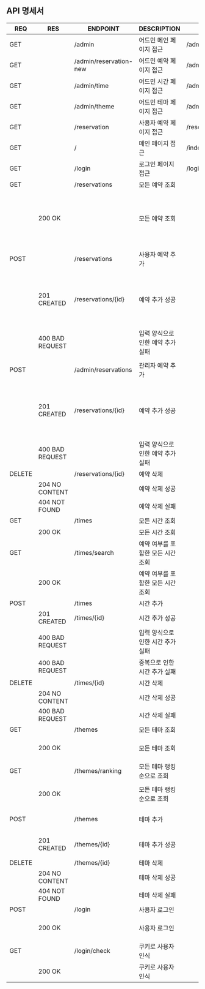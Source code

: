 ## API 명세서

| REQ    | RES             | ENDPOINT               | DESCRIPTION         | FILEPATH                | BODY                                                                                            |
|--------|-----------------|------------------------|---------------------|-------------------------|-------------------------------------------------------------------------------------------------|
| GET    |                 | /admin                 | 어드민 메인 페이지 접근       | /admin/index.html       |                                                                                                 |
| GET    |                 | /admin/reservation-new | 어드민 예약 페이지 접근       | /admin/reservation.html |                                                                                                 |
| GET    |                 | /admin/time            | 어드민 시간 페이지 접근       | /admin/time.html        |                                                                                                 |
| GET    |                 | /admin/theme           | 어드민 테마 페이지 접근       | /admin/theme.html       |                                                                                                 |
| GET    |                 | /reservation           | 사용자 예약 페이지 접근       | /reservation.html       |                                                                                                 |
| GET    |                 | /                      | 메인 페이지 접근           | /index.html             |                                                                                                 |
| GET    |                 | /login                 | 로그인 페이지 접근          | /login.html             |                                                                                                 |
| GET    |                 | /reservations          | 모든 예약 조회            |                         |                                                                                                 |
|        | 200 OK          |                        | 모든 예약 조회            |                         | {id, date, member{id, name, email}, time{id, startAt}, theme{id, name, description, thumbnail}} |
| POST   |                 | /reservations          | 사용자 예약 추가           |                         | Header(cookie), date, timeId, themeId                                                           |
|        | 201 CREATED     | /reservations/{id}     | 예약 추가 성공            |                         | id, date, member{id, name, email}, time{id, startAt}, theme{id, name, description, thumbnail}   |
|        | 400 BAD REQUEST |                        | 입력 양식으로 인한 예약 추가 실패 |                         | error message                                                                                   |
| POST   |                 | /admin/reservations    | 관리자 예약 추가           |                         | date, memberId, timeId, themeId                                                                 |
|        | 201 CREATED     | /reservations/{id}     | 예약 추가 성공            |                         | id, date, member{id, name, email}, time{id, startAt}, theme{id, name, description, thumbnail}   |
|        | 400 BAD REQUEST |                        | 입력 양식으로 인한 예약 추가 실패 |                         | error message                                                                                   |
| DELETE |                 | /reservations/{id}     | 예약 삭제               |                         |                                                                                                 |
|        | 204 NO CONTENT  |                        | 예약 삭제 성공            |                         |                                                                                                 |
|        | 404 NOT FOUND   |                        | 예약 삭제 실패            |                         | error message                                                                                   |
| GET    |                 | /times                 | 모든 시간 조회            |                         |                                                                                                 |
|        | 200 OK          |                        | 모든 시간 조회            |                         | {id, startAt}                                                                                   |
| GET    |                 | /times/search          | 예약 여부를 포함한 모든 시간 조회 |                         |                                                                                                 |
|        | 200 OK          |                        | 예약 여부를 포함한 모든 시간 조회 |                         | {id ,startAt, booked}                                                                           |
| POST   |                 | /times                 | 시간 추가               |                         | startAt                                                                                         |
|        | 201 CREATED     | /times/{id}            | 시간 추가 성공            |                         | id, startAt                                                                                     |
|        | 400 BAD REQUEST |                        | 입력 양식으로 인한 시간 추가 실패 |                         | error message                                                                                   |
|        | 400 BAD REQUEST |                        | 중복으로 인한 시간 추가 실패    |                         | error message                                                                                   |
| DELETE |                 | /times/{id}            | 시간 삭제               |                         |                                                                                                 |
|        | 204 NO CONTENT  |                        | 시간 삭제 성공            |                         |                                                                                                 |
|        | 400 BAD REQUEST |                        | 시간 삭제 실패            |                         | error message                                                                                   |
| GET    |                 | /themes                | 모든 테마 조회            |                         |                                                                                                 |
|        | 200 OK          |                        | 모든 테마 조회            |                         | {id, name, description, thumbnail}                                                              |
| GET    |                 | /themes/ranking        | 모든 테마 랭킹순으로 조회      |                         |                                                                                                 |
|        | 200 OK          |                        | 모든 테마 랭킹순으로 조회      |                         | {id, name, description, thumbnail}                                                              |
| POST   |                 | /themes                | 테마 추가               |                         | name, description, thumbnail                                                                    |
|        | 201 CREATED     | /themes/{id}           | 테마 추가 성공            |                         | id, name, description, thumbnail                                                                |
| DELETE |                 | /themes/{id}           | 테마 삭제               |                         |                                                                                                 |
|        | 204 NO CONTENT  |                        | 테마 삭제 성공            |                         |                                                                                                 |
|        | 404 NOT FOUND   |                        | 테마 삭제 실패            |                         | error message                                                                                   |
| POST   |                 | /login                 | 사용자 로그인             |                         | email, password                                                                                 |
|        | 200 OK          |                        | 사용자 로그인             |                         | Header(Set-Cookie, Keep-Alive)                                                                  |
| GET    |                 | /login/check           | 쿠키로 사용자 인식          |                         | Header(cookie)                                                                                  |
|        | 200 OK          |                        | 쿠키로 사용자 인식          |                         | name                                                                                            |
